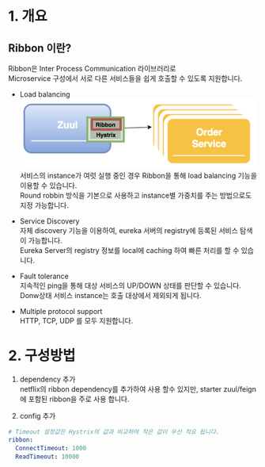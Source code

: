 # 1. 개요
## Ribbon 이란?
Ribbon은 Inter Process Communication 라이브러리로   
Microservice 구성에서 서로 다른 서비스들을 쉽게 호출할 수 있도록 지원합니다.

- Load balancing  
![](../images/zuul-ribbon.png)  
서비스의 instance가 여럿 실행 중인 경우 Ribbon을 통해 load balancing 기능을 이용할 수 있습니다.  
Round robbin 방식을 기본으로 사용하고 instance별 가중치를 주는 방법으로도 지정 가능합니다.  

- Service Discovery  
자체 discovery 기능을 이용하여, eureka 서버의 registry에 등록된 서비스 탐색이 가능합니다.  
Eureka Server의 registry 정보를 local에 caching 하여 빠른 처리를 할 수 있습니다.

- Fault tolerance  
지속적인 ping을 통해 대상 서비스의 UP/DOWN 상태를 판단할 수 있습니다.  
Donw상태 서비스 instance는 호출 대상에서 제외되게 됩니다.

- Multiple protocol support  
HTTP, TCP, UDP 를 모두 지원합니다.



# 2. 구성방법
1. dependency 추가  
netflix의 ribbon dependency를 추가하여 사용 할수 있지만, starter zuul/feign에 포함된 ribbon을 주로 사용 합니다.   

2. config 추가
```yml
# Timeout 설정값은 Hystrix의 값과 비교하여 작은 값이 우선 적요 됩니다.
ribbon:
  ConnectTimeout: 1000  
  ReadTimeout: 10000
```
